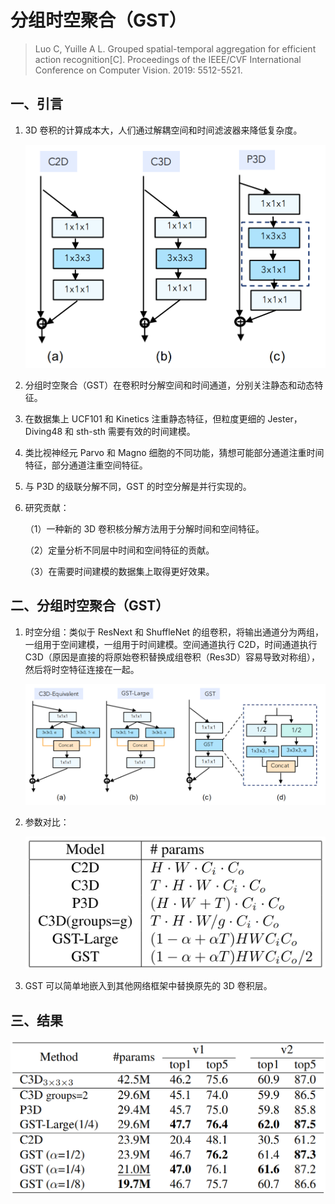 # 分组时空聚合（GST）

> Luo C, Yuille A L. Grouped spatial-temporal aggregation for efficient action recognition[C]. Proceedings of the IEEE/CVF International Conference on Computer Vision. 2019: 5512-5521.

## 一、引言

1. 3D 卷积的计算成本大，人们通过解耦空间和时间滤波器来降低复杂度。

   <img src="images/119.png" alt="119" style="zoom:50%;" />

2. 分组时空聚合（GST）在卷积时分解空间和时间通道，分别关注静态和动态特征。

3. 在数据集上 UCF101 和 Kinetics 注重静态特征，但粒度更细的 Jester，Diving48 和 sth-sth 需要有效的时间建模。

4. 类比视神经元 Parvo 和 Magno 细胞的不同功能，猜想可能部分通道注重时间特征，部分通道注重空间特征。

5. 与 P3D 的级联分解不同，GST 的时空分解是并行实现的。

6. 研究贡献：

   （1）一种新的 3D 卷积核分解方法用于分解时间和空间特征。

   （2）定量分析不同层中时间和空间特征的贡献。

   （3）在需要时间建模的数据集上取得更好效果。

## 二、分组时空聚合（GST）

1. 时空分组：类似于 ResNext 和 ShuffleNet 的组卷积，将输出通道分为两组，一组用于空间建模，一组用于时间建模。空间通道执行 C2D，时间通道执行 C3D（原因是直接的将原始卷积替换成组卷积（Res3D）容易导致对称组），然后将时空特征连接在一起。

   ![118](images/118.png)

2. 参数对比：

   <img src="images/120.png" alt="120" style="zoom:50%;" />

3. GST 可以简单地嵌入到其他网络框架中替换原先的 3D 卷积层。

## 三、结果

<img src="images/121.png" alt="121" style="zoom:50%;" />